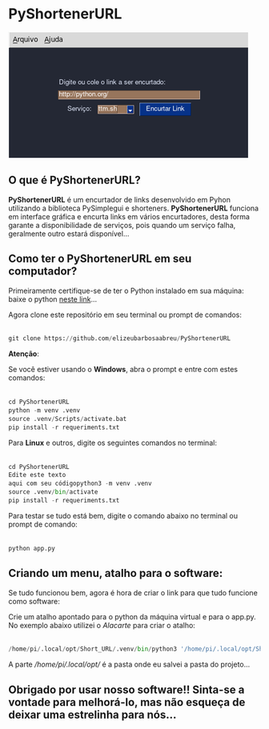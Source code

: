 # PyShortenerURL

![Imagem](image.png) 

## O que é PyShortenerURL?

**PyShortenerURL** é um encurtador de links desenvolvido em Pyhon utilizando a biblioteca PySimplegui e shorteners. **PyShortenerURL** funciona em interface gráfica e encurta links em vários encurtadores, desta forma garante a disponibilidade de serviços, pois quando um serviço falha, geralmente outro estará disponível...

## Como ter o PyShortenerURL em seu computador?

Primeiramente certifique-se de ter o Python instalado em sua máquina: baixe o python [neste link](https://python.org)...

Agora clone este repositório em seu terminal ou prompt de comandos:
 
~~~python

git clone https://github.com/elizeubarbosaabreu/PyShortenerURL

~~~
 
**Atenção**:

Se você estiver usando o **Windows**, abra o prompt e entre com estes comandos:
 
~~~python

cd PyShortenerURL
python -m venv .venv
source .venv/Scripts/activate.bat
pip install -r requeriments.txt

~~~
 
Para **Linux** e outros, digite os seguintes comandos no terminal:
 
~~~python

cd PyShortenerURL
Edite este texto
aqui com seu códigopython3 -m venv .venv
source .venv/bin/activate
pip install -r requeriments.txt

~~~
 
Para testar se tudo está bem, digite o comando abaixo no terminal ou prompt de comando:
 
~~~python

python app.py

~~~

## Criando um menu, atalho para o software:

Se tudo funcionou bem, agora é hora de criar o link para que tudo funcione como software:

Crie um atalho apontado para o python da máquina virtual e para o app.py. No exemplo abaixo utilizei o *Alacarte* para criar o atalho:
 
~~~python

/home/pi/.local/opt/Short_URL/.venv/bin/python3 '/home/pi/.local/opt/Short_URL/app.py'

~~~

A parte */home/pi/.local/opt/* é a pasta onde eu salvei a pasta do projeto...

## Obrigado por usar nosso software!! Sinta-se a vontade para melhorá-lo, mas não esqueça de deixar uma estrelinha para nós...